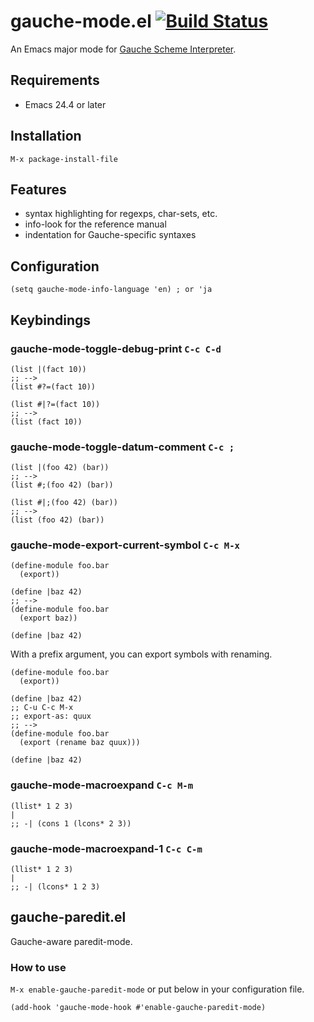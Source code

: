 # gauche-mode.el [![Build Status](https://travis-ci.org/leque/gauche-mode.svg?branch=master)](https://travis-ci.org/leque/gauche-mode)

An Emacs major mode for [Gauche Scheme Interpreter](http://practical-scheme.net/gauche/).

## Requirements

* Emacs 24.4 or later

## Installation

`M-x package-install-file`

## Features

* syntax highlighting for regexps, char-sets, etc.
* info-look for the reference manual
* indentation for Gauche-specific syntaxes

## Configuration

```
(setq gauche-mode-info-language 'en) ; or 'ja
```

## Keybindings
### gauche-mode-toggle-debug-print `C-c C-d`

```
(list |(fact 10))
;; -->
(list #?=(fact 10))

(list #|?=(fact 10))
;; -->
(list (fact 10))
```

### gauche-mode-toggle-datum-comment `C-c ;`

```
(list |(foo 42) (bar))
;; -->
(list #;(foo 42) (bar))

(list #|;(foo 42) (bar))
;; -->
(list (foo 42) (bar))
```

### gauche-mode-export-current-symbol `C-c M-x`

```
(define-module foo.bar
  (export))

(define |baz 42)
;; -->
(define-module foo.bar
  (export baz))

(define |baz 42)
```

With a prefix argument, you can export symbols with renaming.

```
(define-module foo.bar
  (export))

(define |baz 42)
;; C-u C-c M-x
;; export-as: quux
;; -->
(define-module foo.bar
  (export (rename baz quux)))

(define |baz 42)
```

### gauche-mode-macroexpand `C-c M-m`

```
(llist* 1 2 3)
|
;; -| (cons 1 (lcons* 2 3))
```

### gauche-mode-macroexpand-1 `C-c C-m`

```
(llist* 1 2 3)
|
;; -| (lcons* 1 2 3)
```

## gauche-paredit.el

Gauche-aware paredit-mode.

### How to use

`M-x enable-gauche-paredit-mode` or put below in your configuration file.

```
(add-hook 'gauche-mode-hook #'enable-gauche-paredit-mode)
```
